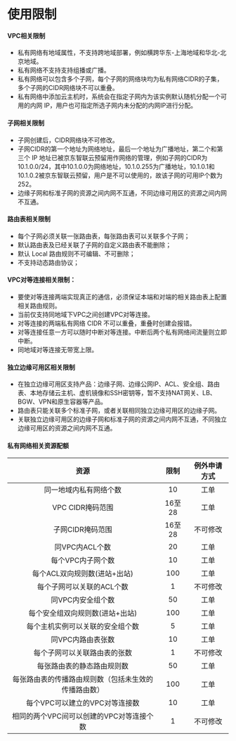 # 使用限制

#### VPC相关限制

- 私有网络有地域属性，不支持跨地域部署，例如横跨华东-上海地域和华北-北京地域。
- 私有网络不支持支持组播或广播。
- 私有网络可以包含多个子网，每个子网的网络块均为私有网络CIDR的子集，多个子网的CIDR网络块不可以重叠。
- 私有网络中添加云主机时，系统会在指定子网内为该实例默认随机分配一个可用的内网 IP，用户也可指定所选子网内未分配的内网IP进行分配。



#### 子网相关限制

- 子网创建后，CIDR网络块不可修改。
- 子网CIDR的第一个地址为网络地址，最后一个地址为广播地址，第二个和第三个 IP 地址已被京东智联云预留用作网络的管理，例如子网的CIDR为10.1.0.0/24，其中10.1.0.0为网络地址，10.1.0.255为广播地址，10.1.0.1和10.1.0.2被京东智联云预留，用户是不可以使用的，故该子网的可用IP个数为252。
- 边缘子网和标准子网的资源之间内网不互通，不同边缘可用区的资源之间内网不互通。



#### 路由表相关限制

- 每个子网必须关联一张路由表，每张路由表可以关联多个子网；
- 默认路由表及已经关联了子网的自定义路由表不能删除；
- 默认 Local 路由规则不可编辑、不可删除；
- 不支持动态路由协议；



#### VPC对等连接相关限制：

- 要使对等连接两端实现真正的通信，必须保证本端和对端的相关路由表上配置相关路由规则。
- 当前仅支持同地域下VPC之间创建VPC对等连接。
- 对等连接的两端私有网络 CIDR 不可以重叠，重叠时创建会报错。
- 对等连接任意一方可以随时中断对等连接。中断后两个私有网络间流量则立即中断。
- 同地域对等连接无带宽上限。



#### 独立边缘可用区相关限制

- 在独立边缘可用区支持产品：边缘子网、边缘公网IP、ACL、安全组、路由表、本地存储云主机、虚机镜像和SSH密钥等，暂不支持NAT网关、LB、BGW、VPN和原生容器等产品。
- 路由表只能关联多个标准子网，或者关联相同独立边缘可用区的边缘子网。
- 关联独立边缘可用区的边缘子网和标准子网的资源之间内网不互通，不同独立边缘可用区的资源之间内网不互通。



#### 私有网络相关资源配额

| 资源	| 限制	| 例外申请方式	|
| :-: | :-: | :-: |
|同一地域内私有网络个数	|10	| 工单	|
|VPC CIDR掩码范围	|16至28	| 工单	|
|子网CIDR掩码范围	|16至28	| 不可修改	|
|同VPC内ACL个数	|20	| 工单	|
|每个VPC内子网个数	|10	| 工单	|
|每个ACL双向规则数(进站+出站)	|100	| 工单	|
|每个子网可以关联的ACL个数	|1	| 不可修改	|
|同VPC内安全组个数	|50	| 工单	|
|每个安全组双向规则数(进站+出站)	|100	| 工单	|
|每个主机实例可以关联的安全组个数	|5	| 工单	|
|同VPC内路由表张数	|10	| 工单	|
|每个子网可以关联路由表的张数	|1	| 不可修改	|
|每张路由表的静态路由规则数	|50	| 工单	|
|每张路由表的传播路由规则数（包括未生效的传播路由数）	|100	| 工单	|
|每个VPC可以建立的VPC对等连接数	|10	| 工单	|
|相同的两个VPC间可以创建的VPC对等连接个数	|1	| 不可修改	|


